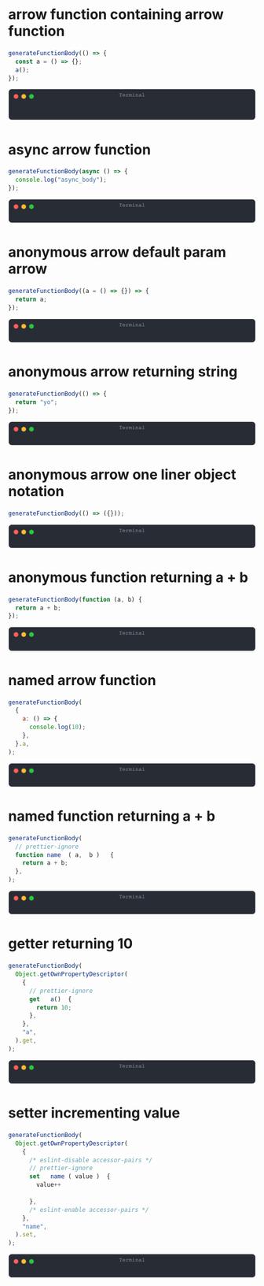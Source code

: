 # arrow function containing arrow function

```js
generateFunctionBody(() => {
  const a = () => {};
  a();
});
```

![img](<./function_body/arrow_function_containing_arrow_function.svg>)

# async arrow function

```js
generateFunctionBody(async () => {
  console.log("async_body");
});
```

![img](<./function_body/async_arrow_function.svg>)

# anonymous arrow default param arrow

```js
generateFunctionBody((a = () => {}) => {
  return a;
});
```

![img](<./function_body/anonymous_arrow_default_param_arrow.svg>)

# anonymous arrow returning string

```js
generateFunctionBody(() => {
  return "yo";
});
```

![img](<./function_body/anonymous_arrow_returning_string.svg>)

# anonymous arrow one liner object notation

```js
generateFunctionBody(() => ({}));
```

![img](<./function_body/anonymous_arrow_one_liner_object_notation.svg>)

# anonymous function returning a + b

```js
generateFunctionBody(function (a, b) {
  return a + b;
});
```

![img](<./function_body/anonymous_function_returning_a_+_b.svg>)

# named arrow function

```js
generateFunctionBody(
  {
    a: () => {
      console.log(10);
    },
  }.a,
);
```

![img](<./function_body/named_arrow_function.svg>)

# named function returning a + b

```js
generateFunctionBody(
  // prettier-ignore
  function name  ( a,  b )   {
    return a + b;
  },
);
```

![img](<./function_body/named_function_returning_a_+_b.svg>)

# getter returning 10

```js
generateFunctionBody(
  Object.getOwnPropertyDescriptor(
    {
      // prettier-ignore
      get   a()  {
        return 10;
      },
    },
    "a",
  ).get,
);
```

![img](<./function_body/getter_returning_10.svg>)

# setter incrementing value

```js
generateFunctionBody(
  Object.getOwnPropertyDescriptor(
    {
      /* eslint-disable accessor-pairs */
      // prettier-ignore
      set   name ( value )  {
        value++

      },
      /* eslint-enable accessor-pairs */
    },
    "name",
  ).set,
);
```

![img](<./function_body/setter_incrementing_value.svg>)

